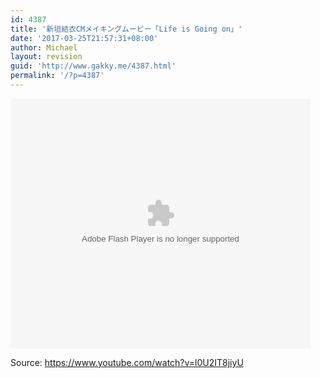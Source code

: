 ```yaml
---
id: 4387
title: '新垣結衣CMメイキングムービー「Life is Going on」'
date: '2017-03-25T21:57:31+08:00'
author: Michael
layout: revision
guid: 'http://www.gakky.me/4387.html'
permalink: '/?p=4387'
---
```


<embed height="400" src="http://www.tudou.com/v/NXyYflcBHuY/&bid=05&rpid=51229674&resourceId=51229674_05_05_99/v.swf" type="application/x-shockwave-flash" width="480"></embed>

Source: <https://www.youtube.com/watch?v=l0U2IT8jiyU>